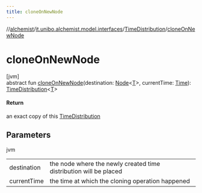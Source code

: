 ```yaml
---
title: cloneOnNewNode
---
```

//[alchemist](../../../index.html)/[it.unibo.alchemist.model.interfaces](../index.html)/[TimeDistribution](index.html)/[cloneOnNewNode](clone-on-new-node.html)



# cloneOnNewNode



[jvm]\
abstract fun [cloneOnNewNode](clone-on-new-node.html)(destination: [Node](../-node/index.html)<[T](../../it.unibo.alchemist.boundary.interfaces/-output-monitor/index.html)>, currentTime: [Time](../-time/index.html)): [TimeDistribution](index.html)<[T](../../it.unibo.alchemist.boundary.interfaces/-output-monitor/index.html)>



#### Return



an exact copy of this [TimeDistribution](index.html)



## Parameters


jvm

| | |
|---|---|
| destination | the node where the newly created time distribution will be placed |
| currentTime | the time at which the cloning operation happened |




